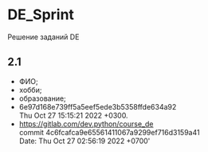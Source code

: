 # DE_Sprint

Решение заданий DE

## 2.1
* ФИО;
* хобби;
* образование;
* 	6e97d168e739ff5a5eef5ede3b5358ffde634a92<br>	Thu Oct 27 15:15:21 2022 +0300.
* https://gitlab.com/dev.python/course_de<br>
	commit 4c6fcafca9e65561411067a9299ef716d3159a41<br>
	Date:   Thu Oct 27 02:56:19 2022 +0700'